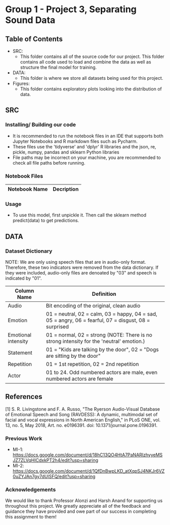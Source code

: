 # Group 1 - Project 3, Separating Sound Data 

## Table of Contents
- SRC:
  - This folder contains all of the source code for our project. This folder contains all code used to load and combine the  data as well as structure the final model for training.
- DATA:
  - This folder is where we store all datasets being used for this project.
- Figures:
  -  This folder contains exploratory plots looking into the distribution of data. 

## SRC
### Installing/ Building our code
- It is recommended to run the notebook files in an IDE that supports both Jupyter Notebooks and R markdown files such as Pycharm.
- These files use the 'tidyverse' and 'dplyr' R libraries and the json, re, pickle, numpy, pandas and sklearn Python libraries
- File paths may be incorrect on your machine, you are recommended to check all file paths before running.
  
### Notebook Files
| Notebook Name | Decription |
| -------- | -------- |


### Usage
- To use this model, first unpickle it. Then call the sklearn method predict(data) to get predictions.

## DATA
### Dataset Dictionary
NOTE: We are only using speech files that are in audio-only format. Therefore, these two indicators were removed from the data dictionary. If they were included, audio-only files are denoated by "03" and speech is indicated by "01".

| Column Name | Definition | 
| -------- | -------- |
| Audio | Bit encoding of the original, clean audio |
| Emotion | 01 = neutral, 02 = calm, 03 = happy, 04 = sad, 05 = angry, 06 = fearful, 07 = disgust, 08 = surprised |
| Emotional intensity | 01 = normal, 02 = strong (NOTE: There is no strong intensity for the 'neutral' emotion.) |
| Statement | 01 = "Kids are talking by the door", 02 = "Dogs are sitting by the door" |
| Repetition | 01 = 1st repetition, 02 = 2nd repetition |
| Actor |01 to 24. Odd numbered actors are male, even numbered actors are female |

## References
[1] S. R. Livingstone and F. A. Russo, "The Ryerson Audio-Visual Database of Emotional Speech and Song (RAVDESS): A dynamic, multimodal set of facial and vocal expressions in North American English," in PLoS ONE, vol. 13, no. 5, May 2018, Art. no. e0196391. doi: 10.1371/journal.pone.0196391.

### Previous Work
- MI-1: https://docs.google.com/document/d/18hC13QO4HtA7PaNARlzhyyeMSJZ7ZLVqHICdxkPT2h4/edit?usp=sharing
- MI-2: https://docs.google.com/document/d/1QfDnBwpLKD_atXqpSJ4NKJr6VZ0uZYJAn7gy7dUlSFQ/edit?usp=sharing

### Acknowledgements
We would like to thank Professor Alonzi and Harsh Anand for supporting us throughout this project. We greatly appreciate all of the feedback and guidance they have provided and owe part of our success in completing this assignment to them!
